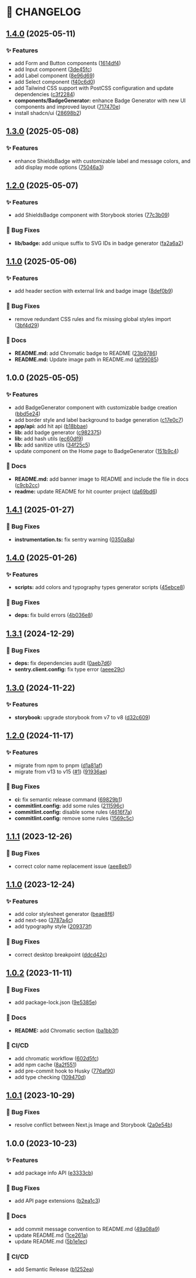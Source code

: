 # 🚦 CHANGELOG

## [1.4.0](https://github.com/HanSeongLee/hit-counter/compare/v1.3.0...v1.4.0) (2025-05-11)

### ✨ Features

* add Form and Button components ([1614df4](https://github.com/HanSeongLee/hit-counter/commit/1614df42268f336a32e5685a1902a272235525f1))
* add Input component ([3de45fc](https://github.com/HanSeongLee/hit-counter/commit/3de45fcf8d25269e9aeee0231013e32cf2b2fd26))
* add Label component ([8e96d69](https://github.com/HanSeongLee/hit-counter/commit/8e96d69c6196abbdf5877ad464905cbb579fd028))
* add Select component ([f40c6d0](https://github.com/HanSeongLee/hit-counter/commit/f40c6d037f118027b621a6962b091be84f187e3a))
* add Tailwind CSS support with PostCSS configuration and update dependencies ([c3f2284](https://github.com/HanSeongLee/hit-counter/commit/c3f228422f747eb554b8a744e069d1bf4cbfb0ac))
* **components/BadgeGenerator:** enhance Badge Generator with new UI components and improved layout ([717470e](https://github.com/HanSeongLee/hit-counter/commit/717470eaf090e76d4d226b94f0fcbb97fd55419d))
* install shadcn/ui ([28698b2](https://github.com/HanSeongLee/hit-counter/commit/28698b2d650031a0b442d5c9ba6e1e4aa1986689))

## [1.3.0](https://github.com/HanSeongLee/hit-counter/compare/v1.2.0...v1.3.0) (2025-05-08)

### ✨ Features

* enhance ShieldsBadge with customizable label and message colors, and add display mode options ([75046a3](https://github.com/HanSeongLee/hit-counter/commit/75046a35d42d5a77d818aa8abca7eb4eefa733dd))

## [1.2.0](https://github.com/HanSeongLee/hit-counter/compare/v1.1.0...v1.2.0) (2025-05-07)

### ✨ Features

* add ShieldsBadge component with Storybook stories ([77c3b09](https://github.com/HanSeongLee/hit-counter/commit/77c3b09bda745dddf46c19ab7b5098f8725d3e71))

### 🐛 Bug Fixes

* **lib/badge:** add unique suffix to SVG IDs in badge generator ([fa2a6a2](https://github.com/HanSeongLee/hit-counter/commit/fa2a6a27c8363479a879ea05d71a76aa810ca67c))

## [1.1.0](https://github.com/HanSeongLee/hit-counter/compare/v1.0.0...v1.1.0) (2025-05-06)

### ✨ Features

* add header section with external link and badge image ([8def0b9](https://github.com/HanSeongLee/hit-counter/commit/8def0b9164d051dc8c65af672769f0927713bf29))

### 🐛 Bug Fixes

* remove redundant CSS rules and fix missing global styles import ([3bf4d29](https://github.com/HanSeongLee/hit-counter/commit/3bf4d2961e4988aaabe7b193af2194f0e04320f2))

### 📝 Docs

* **README.md:** add Chromatic badge to README ([23b9786](https://github.com/HanSeongLee/hit-counter/commit/23b9786897d4ed14f7d0b73031aa834fd8545f64))
* **README.md:** Update image path in README.md ([af99085](https://github.com/HanSeongLee/hit-counter/commit/af99085ce8071526d5db7904d6dfbcb6e1b46c86))

## 1.0.0 (2025-05-05)

### ✨ Features

* add BadgeGenerator component with customizable badge creation ([bbd5e24](https://github.com/HanSeongLee/hit-counter/commit/bbd5e240834ebaf9ae6fbe5569a3fda4d2878bd6))
* add border style and label background to badge generation ([c17e0c7](https://github.com/HanSeongLee/hit-counter/commit/c17e0c7ff8803f1f65dba9217d1b984bb4558215))
* **app/api:** add hit api ([b18bbae](https://github.com/HanSeongLee/hit-counter/commit/b18bbaec51b028fad0889f498d1153ade4b2251f))
* **lib:** add badge generator ([c982375](https://github.com/HanSeongLee/hit-counter/commit/c982375666e0a2918f36b4c8f4f873095d039a9e))
* **lib:** add hash utils ([ec60df9](https://github.com/HanSeongLee/hit-counter/commit/ec60df9b712a265f16ca7507ad62c2ae10134046))
* **lib:** add sanitize utils ([34f25c5](https://github.com/HanSeongLee/hit-counter/commit/34f25c5a7f59742e892e995be47ae97fa1d7fe66))
* update component on the Home page to BadgeGenerator ([151b9c4](https://github.com/HanSeongLee/hit-counter/commit/151b9c451d984b51e2b3e48ee54320c627bede16))

### 📝 Docs

* **README.md:** add banner image to README and include the file in docs ([c9cb2cc](https://github.com/HanSeongLee/hit-counter/commit/c9cb2ccd89e9ea6e41f3bffb11eb5797c2b4cec7))
* **readme:** update README for hit counter project ([da69bd6](https://github.com/HanSeongLee/hit-counter/commit/da69bd692dc298ac024edc0457cdc84db1f9b8ac))

## [1.4.1](https://github.com/HanSeongLee/frontend-mentor-nextjs-ts-template/compare/v1.4.0...v1.4.1) (2025-01-27)

### 🐛 Bug Fixes

* **instrumentation.ts:** fix sentry warning ([0350a8a](https://github.com/HanSeongLee/frontend-mentor-nextjs-ts-template/commit/0350a8a32ee6cf412183b6cc021b1665ab852cf6))

## [1.4.0](https://github.com/HanSeongLee/frontend-mentor-nextjs-ts-template/compare/v1.3.1...v1.4.0) (2025-01-26)

### ✨ Features

* **scripts:** add colors and typography types generator scripts ([45ebce8](https://github.com/HanSeongLee/frontend-mentor-nextjs-ts-template/commit/45ebce8be2497133e087418a33f88878c65811a4))

### 🐛 Bug Fixes

* **deps:** fix build errors ([4b036e8](https://github.com/HanSeongLee/frontend-mentor-nextjs-ts-template/commit/4b036e8a2490f906b0733376ef4d9a8f042fb6a8))

## [1.3.1](https://github.com/HanSeongLee/frontend-mentor-nextjs-ts-template/compare/v1.3.0...v1.3.1) (2024-12-29)

### 🐛 Bug Fixes

* **deps:** fix dependencies audit ([0aeb7d6](https://github.com/HanSeongLee/frontend-mentor-nextjs-ts-template/commit/0aeb7d6cc561e7634069c2f36dda6ade45f95f37))
* **sentry.client.config:** fix type error ([aeee29c](https://github.com/HanSeongLee/frontend-mentor-nextjs-ts-template/commit/aeee29c1ddf0ef274646d6ed8c5d8c0f166e852f))

## [1.3.0](https://github.com/HanSeongLee/frontend-mentor-nextjs-ts-template/compare/v1.2.0...v1.3.0) (2024-11-22)

### ✨ Features

* **storybook:** upgrade storybook from v7 to v8 ([d32c609](https://github.com/HanSeongLee/frontend-mentor-nextjs-ts-template/commit/d32c6095a65aa89633a2da803144791c3de87cf3))

## [1.2.0](https://github.com/HanSeongLee/frontend-mentor-nextjs-ts-template/compare/v1.1.1...v1.2.0) (2024-11-17)

### ✨ Features

* migrate from npm to pnpm ([d1a81af](https://github.com/HanSeongLee/frontend-mentor-nextjs-ts-template/commit/d1a81afadff3090c5e6ccade6665ff3e8913ab13))
* migrate from v13 to v15 ([#1](https://github.com/HanSeongLee/frontend-mentor-nextjs-ts-template/issues/1)) ([91936ae](https://github.com/HanSeongLee/frontend-mentor-nextjs-ts-template/commit/91936aeb74318962094c27c0ed8fa61384102b69))

### 🐛 Bug Fixes

* **ci:** fix semantic release command ([69829b1](https://github.com/HanSeongLee/frontend-mentor-nextjs-ts-template/commit/69829b1a5669ff595084d63556860b983085b7f8))
* **commitlint.config:** add some rules ([211596c](https://github.com/HanSeongLee/frontend-mentor-nextjs-ts-template/commit/211596cad7f49aac93a8b98da7e469f8176bddc5))
* **commitlint.config:** disable some rules ([4616f7a](https://github.com/HanSeongLee/frontend-mentor-nextjs-ts-template/commit/4616f7a237af17b189550c3714243989242150ab))
* **commitlint.config:** remove some rules ([1569c5c](https://github.com/HanSeongLee/frontend-mentor-nextjs-ts-template/commit/1569c5c0d0bc23265ef2def798290db89db091b1))

## [1.1.1](https://github.com/HanSeongLee/frontend-mentor-nextjs-ts-template/compare/v1.1.0...v1.1.1) (2023-12-26)


### 🐛 Bug Fixes

* correct color name replacement issue ([aee8eb1](https://github.com/HanSeongLee/frontend-mentor-nextjs-ts-template/commit/aee8eb17a4e11ec376d483a7e8bbf40ab8c52b7f))

## [1.1.0](https://github.com/HanSeongLee/frontend-mentor-nextjs-ts-template/compare/v1.0.2...v1.1.0) (2023-12-24)


### ✨ Features

* add color stylesheet generator ([beae8f6](https://github.com/HanSeongLee/frontend-mentor-nextjs-ts-template/commit/beae8f65c87a50517835b7fb5cfd3ff541c40ad1))
* add next-seo ([3787a4c](https://github.com/HanSeongLee/frontend-mentor-nextjs-ts-template/commit/3787a4c689455c6c6c3be2fc11c22cb78447e93c))
* add typography style ([209373f](https://github.com/HanSeongLee/frontend-mentor-nextjs-ts-template/commit/209373f4fc68c7510bff4ea56f2b79a1fd5ff80f))


### 🐛 Bug Fixes

* correct desktop breakpoint ([ddcd42c](https://github.com/HanSeongLee/frontend-mentor-nextjs-ts-template/commit/ddcd42ca62c1476f20b6511f7b1ad0d7c4c31e67))

## [1.0.2](https://github.com/HanSeongLee/frontend-mentor-nextjs-ts-template/compare/v1.0.1...v1.0.2) (2023-11-11)


### 🐛 Bug Fixes

* add package-lock.json ([9e5385e](https://github.com/HanSeongLee/frontend-mentor-nextjs-ts-template/commit/9e5385e715f86f8319fdaafeb669afb886d4e703))


### 📝 Docs

* **README:** add Chromatic section ([ba1bb3f](https://github.com/HanSeongLee/frontend-mentor-nextjs-ts-template/commit/ba1bb3ff91bdbf410786723c9dad34427aa62ebe))


### 💫 CI/CD

* add chromatic workflow ([602d5fc](https://github.com/HanSeongLee/frontend-mentor-nextjs-ts-template/commit/602d5fc802bb34e240a25bcb8144ce9cc72aa895))
* add npm cache ([8a2f551](https://github.com/HanSeongLee/frontend-mentor-nextjs-ts-template/commit/8a2f5511de877bfddf300b66118c036d97488f27))
* add pre-commit hook to Husky ([776af90](https://github.com/HanSeongLee/frontend-mentor-nextjs-ts-template/commit/776af9056c7d218501a22fa48e2a75071b9b500f))
* add type checking ([109470d](https://github.com/HanSeongLee/frontend-mentor-nextjs-ts-template/commit/109470d6b38921bbf86eb7c94eb7844cba428d73))

## [1.0.1](https://github.com/HanSeongLee/frontend-mentor-nextjs-ts-template/compare/v1.0.0...v1.0.1) (2023-10-29)


### 🐛 Bug Fixes

* resolve conflict between Next.js Image and Storybook ([2a0e54b](https://github.com/HanSeongLee/frontend-mentor-nextjs-ts-template/commit/2a0e54b24b0aaecdef0c87b52cbcc20655249f91))

## 1.0.0 (2023-10-23)


### ✨ Features

* add package info API ([e3333cb](https://github.com/HanSeongLee/frontend-mentor-nextjs-ts-template/commit/e3333cb09e78062105cc1c0a78be551aef3c5cc9))


### 🐛 Bug Fixes

* add API page extensions ([b2ea1c3](https://github.com/HanSeongLee/frontend-mentor-nextjs-ts-template/commit/b2ea1c30324ed831a5bf0255de753734a2385e50))


### 📝 Docs

* add commit message convention to README.md ([49a08a9](https://github.com/HanSeongLee/frontend-mentor-nextjs-ts-template/commit/49a08a98e994284d870e1ab0dcd489ba8344e13f))
* update README.md ([1ce261a](https://github.com/HanSeongLee/frontend-mentor-nextjs-ts-template/commit/1ce261a83960f133c42c11d021f317c05811be66))
* update README.md ([5b1e1ec](https://github.com/HanSeongLee/frontend-mentor-nextjs-ts-template/commit/5b1e1ecce38b65cba53eca60776c7a4495fd3988))


### 💫 CI/CD

* add Semantic Release ([b1252ea](https://github.com/HanSeongLee/frontend-mentor-nextjs-ts-template/commit/b1252eab37034594d9d94a4a4953d89d70244f4e))
